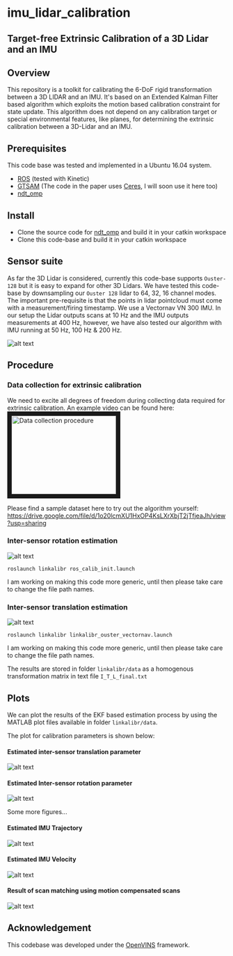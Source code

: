 # imu_lidar_calibration
## Target-free Extrinsic Calibration of a 3D Lidar and an IMU

## Overview

This repository is a toolkit for calibrating the 6-DoF rigid transformation between a 3D LIDAR and an IMU. It's based on an Extended Kalman Filter based algorithm which exploits the motion based calibration constraint for state update. This algorithm does not depend on any calibration target or special environmental features, like planes, for determining the extrinsic calibration between a 3D-Lidar and an IMU.

## Prerequisites 
This code base was tested and implemented in a Ubuntu 16.04 system.
- [ROS](http://wiki.ros.org/ROS/Installation) (tested with Kinetic)
- [GTSAM](https://gtsam.org/build/) (The code in the paper uses [Ceres](http://ceres-solver.org/installation.html), I will soon use it here too)
- [ndt_omp](https://github.com/APRIL-ZJU/ndt_omp) 

## Install

- Clone the source code for [ndt_omp](https://github.com/APRIL-ZJU/ndt_omp) and build it in your catkin workspace
- Clone this code-base and build it in your catkin workspace

## Sensor suite

As far the 3D Lidar is considered, currently this code-base supports `Ouster-128` but it is easy to expand for other 3D Lidars. We have tested this code-base by downsampling our `Ouster 128` lidar to 64, 32, 16 channel modes. The important pre-requisite is that the points in lidar pointcloud must come with a measurement/firing timestamp. We use a Vectornav VN 300 IMU. In our setup the Lidar outputs scans at 10 Hz and the IMU outputs measurements at 400 Hz, however, we have also tested our algorithm with IMU running at 50 Hz, 100 Hz & 200 Hz.

![alt text](https://github.com/SubMishMar/imu_lidar_calibration/blob/main/figures/lidar_imu_setup.png?raw=true)

## Procedure

### Data collection for extrinsic calibration
We need to excite all degrees of freedom during collecting data required for extrinsic calibration. An example video can be found here: 
<a href="http://www.youtube.com/watch?feature=player_embedded&v=2IX5LVTDkLc
" target="_blank"><img src="http://img.youtube.com/vi/v=2IX5LVTDkLc/0.jpg" 
alt="Data collection procedure" width="240" height="180" border="10" /></a>

Please find a sample dataset here to try out the algorithm yourself: https://drive.google.com/file/d/1o20lcmXU1HxOP4KsLXrXbjT2jTfjeaJh/view?usp=sharing

### Inter-sensor rotation estimation
![alt text](https://github.com/SubMishMar/imu_lidar_calibration/blob/main/figures/RotHEC.png?raw=true)

`roslaunch linkalibr ros_calib_init.launch`

I am working on making this code more generic, until then please take care to change the file path names.

### Inter-sensor translation estimation 
![alt text](https://github.com/SubMishMar/imu_lidar_calibration/blob/main/figures/KFBlock.png?raw=true)

`roslaunch linkalibr linkalibr_ouster_vectornav.launch`

I am working on making this code more generic, until then please take care to change the file path names.

The results are stored in folder `linkalibr/data` as a homogenous transformation matrix in text file `I_T_L_final.txt`

## Plots
We can plot the results of the EKF based estimation process by using the MATLAB plot files available in folder `linkalibr/data`. 

The plot for calibration parameters is shown below:

#### Estimated inter-sensor translation parameter
![alt text](https://github.com/SubMishMar/imu_lidar_calibration/blob/main/figures/calibXYZ.jpg?raw=true)

#### Estimated Inter-sensor rotation parameter
![alt text](https://github.com/SubMishMar/imu_lidar_calibration/blob/main/figures/calibEulerXYZ.jpg?raw=true)

Some more figures...

#### Estimated IMU Trajectory
![alt text](https://github.com/SubMishMar/imu_lidar_calibration/blob/main/figures/trajectoryXYZ.jpg?raw=true)

#### Estimated IMU Velocity
![alt text](https://github.com/SubMishMar/imu_lidar_calibration/blob/main/figures/IMUVelocityXYZ.jpg?raw=true)

#### Result of scan matching using motion compensated scans
![alt text](https://github.com/SubMishMar/imu_lidar_calibration/blob/main/figures/map.png?raw=true)


## Acknowledgement
This codebase was developed under the [OpenVINS](https://github.com/rpng/open_vins) framework.
